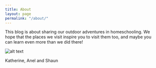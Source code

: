 ```yaml
---
title: About
layout: page
permalink: "/about/"
---
```


This blog is about sharing our outdoor adventures in homeschooling. We hope that the places we visit inspire you to visit them too, and maybe you can learn even more than we did there!

![alt text](../images/kat.jpg "Me!")

Katherine, Anel and Shaun
